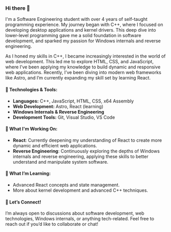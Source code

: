 ### Hi there 👋

I'm a Software Engineering student with over 4 years of self-taught programming experience. My journey began with C++, where I focused on developing desktop applications and kernel drivers. This deep dive into lower-level programming gave me a solid foundation in software development, and sparked my passion for Windows internals and reverse engineering.

As I honed my skills in C++, I became increasingly interested in the world of web development. This led me to explore HTML, CSS, and JavaScript, where I’ve been applying my knowledge to build dynamic and responsive web applications. Recently, I’ve been diving into modern web frameworks like Astro, and I’m currently expanding my skill set by learning React.

#### 🔧 Technologies & Tools:
- **Languages:** C++, JavaScript, HTML, CSS, x64 Assembly
- **Web Development:** Astro, React (learning)
- **Windows Internals & Reverse Engineering**
- **Development Tools:** Git, Visual Studio, VS Code

#### 🚀 What I'm Working On:
- **React**: Currently deepening my understanding of React to create more dynamic and efficient web applications.
- **Reverse Engineering**: Continuously exploring the depths of Windows internals and reverse engineering, applying these skills to better understand and manipulate system software.

#### 🌱 What I’m Learning:
- Advanced React concepts and state management.
- More about kernel development and advanced C++ techniques.

#### 💬 Let’s Connect!
I’m always open to discussions about software development, web technologies, Windows internals, or anything tech-related. Feel free to reach out if you’d like to collaborate or chat!
